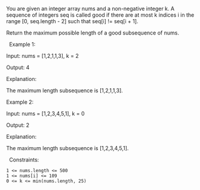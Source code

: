You are given an integer array nums and a non-negative integer k. A sequence of integers seq is called good if there are at most k indices i in the range [0, seq.length - 2] such that seq[i] != seq[i + 1].

Return the maximum possible length of a good subsequence of nums.

 
Example 1:


Input: nums = [1,2,1,1,3], k = 2

Output: 4

Explanation:

The maximum length subsequence is [1,2,1,1,3].


Example 2:


Input: nums = [1,2,3,4,5,1], k = 0

Output: 2

Explanation:

The maximum length subsequence is [1,2,3,4,5,1].


 
Constraints:


	1 <= nums.length <= 500
	1 <= nums[i] <= 109
	0 <= k <= min(nums.length, 25)

